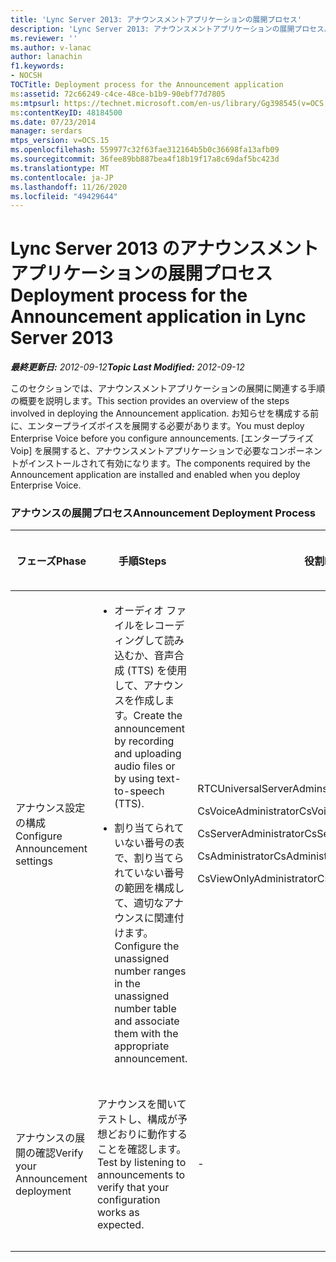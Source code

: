```yaml
---
title: 'Lync Server 2013: アナウンスメントアプリケーションの展開プロセス'
description: 'Lync Server 2013: アナウンスメントアプリケーションの展開プロセス。'
ms.reviewer: ''
ms.author: v-lanac
author: lanachin
f1.keywords:
- NOCSH
TOCTitle: Deployment process for the Announcement application
ms:assetid: 72c66249-c4ce-48ce-b1b9-90ebf77d7805
ms:mtpsurl: https://technet.microsoft.com/en-us/library/Gg398545(v=OCS.15)
ms:contentKeyID: 48184500
ms.date: 07/23/2014
manager: serdars
mtps_version: v=OCS.15
ms.openlocfilehash: 559977c32f63fae312164b5b0c36698fa13afb09
ms.sourcegitcommit: 36fee89bb887bea4f18b19f17a8c69daf5bc423d
ms.translationtype: MT
ms.contentlocale: ja-JP
ms.lasthandoff: 11/26/2020
ms.locfileid: "49429644"
---
```

# <a name="deployment-process-for-the-announcement-application-in-lync-server-2013"></a><span data-ttu-id="68144-103">Lync Server 2013 のアナウンスメントアプリケーションの展開プロセス</span><span class="sxs-lookup"><span data-stu-id="68144-103">Deployment process for the Announcement application in Lync Server 2013</span></span>

<div data-xmlns="http://www.w3.org/1999/xhtml">

<div class="topic" data-xmlns="http://www.w3.org/1999/xhtml" data-msxsl="urn:schemas-microsoft-com:xslt" data-cs="https://msdn.microsoft.com/">

<div data-asp="https://msdn2.microsoft.com/asp">



</div>

<div id="mainSection">

<div id="mainBody"><span data-ttu-id="68144-104">

<span> </span></span><span class="sxs-lookup"><span data-stu-id="68144-104">

<span> </span></span></span>

<span data-ttu-id="68144-105">_**最終更新日:** 2012-09-12_</span><span class="sxs-lookup"><span data-stu-id="68144-105">_**Topic Last Modified:** 2012-09-12_</span></span>

<span data-ttu-id="68144-106">このセクションでは、アナウンスメントアプリケーションの展開に関連する手順の概要を説明します。</span><span class="sxs-lookup"><span data-stu-id="68144-106">This section provides an overview of the steps involved in deploying the Announcement application.</span></span> <span data-ttu-id="68144-107">お知らせを構成する前に、エンタープライズボイスを展開する必要があります。</span><span class="sxs-lookup"><span data-stu-id="68144-107">You must deploy Enterprise Voice before you configure announcements.</span></span> <span data-ttu-id="68144-108">[エンタープライズ Voip] を展開すると、アナウンスメントアプリケーションで必要なコンポーネントがインストールされて有効になります。</span><span class="sxs-lookup"><span data-stu-id="68144-108">The components required by the Announcement application are installed and enabled when you deploy Enterprise Voice.</span></span>

### <a name="announcement-deployment-process"></a><span data-ttu-id="68144-109">アナウンスの展開プロセス</span><span class="sxs-lookup"><span data-stu-id="68144-109">Announcement Deployment Process</span></span>

<table>
<colgroup>
<col style="width: 25%" />
<col style="width: 25%" />
<col style="width: 25%" />
<col style="width: 25%" />
</colgroup>
<thead>
<tr class="header">
<th><span data-ttu-id="68144-110">フェーズ</span><span class="sxs-lookup"><span data-stu-id="68144-110">Phase</span></span></th>
<th><span data-ttu-id="68144-111">手順</span><span class="sxs-lookup"><span data-stu-id="68144-111">Steps</span></span></th>
<th><span data-ttu-id="68144-112">役割</span><span class="sxs-lookup"><span data-stu-id="68144-112">Roles</span></span></th>
<th><span data-ttu-id="68144-113">「展開」のドキュメント</span><span class="sxs-lookup"><span data-stu-id="68144-113">Deployment documentation</span></span></th>
</tr>
</thead>
<tbody>
<tr class="odd">
<td><p><span data-ttu-id="68144-114">アナウンス設定の構成</span><span class="sxs-lookup"><span data-stu-id="68144-114">Configure Announcement settings</span></span></p></td>
<td><ul>
<li><p><span data-ttu-id="68144-115">オーディオ ファイルをレコーディングして読み込むか、音声合成 (TTS) を使用して、アナウンスを作成します。</span><span class="sxs-lookup"><span data-stu-id="68144-115">Create the announcement by recording and uploading audio files or by using text-to-speech (TTS).</span></span></p></li>
<li><p><span data-ttu-id="68144-116">割り当てられていない番号の表で、割り当てられていない番号の範囲を構成して、適切なアナウンスに関連付けます。</span><span class="sxs-lookup"><span data-stu-id="68144-116">Configure the unassigned number ranges in the unassigned number table and associate them with the appropriate announcement.</span></span></p></li>
</ul></td>
<td><p><span data-ttu-id="68144-117">RTCUniversalServerAdmins</span><span class="sxs-lookup"><span data-stu-id="68144-117">RTCUniversalServerAdmins</span></span></p>
<p><span data-ttu-id="68144-118">CsVoiceAdministrator</span><span class="sxs-lookup"><span data-stu-id="68144-118">CsVoiceAdministrator</span></span></p>
<p><span data-ttu-id="68144-119">CsServerAdministrator</span><span class="sxs-lookup"><span data-stu-id="68144-119">CsServerAdministrator</span></span></p>
<p><span data-ttu-id="68144-120">CsAdministrator</span><span class="sxs-lookup"><span data-stu-id="68144-120">CsAdministrator</span></span></p>
<p><span data-ttu-id="68144-121">CsViewOnlyAdministrator</span><span class="sxs-lookup"><span data-stu-id="68144-121">CsViewOnlyAdministrator</span></span></p></td>
<td><p><span data-ttu-id="68144-122"><a href="lync-server-2013-create-an-announcement.md">Lync Server 2013 でお知らせを作成する</a></span><span class="sxs-lookup"><span data-stu-id="68144-122"><a href="lync-server-2013-create-an-announcement.md">Create an announcement in Lync Server 2013</a></span></span></p>
<p><span data-ttu-id="68144-123"><a href="lync-server-2013-configure-the-unassigned-number-table.md">Lync Server 2013 での割り当てられていない番号の表の構成</a></span><span class="sxs-lookup"><span data-stu-id="68144-123"><a href="lync-server-2013-configure-the-unassigned-number-table.md">Configure the unassigned number table in Lync Server 2013</a></span></span></p></td>
</tr>
<tr class="even">
<td><p><span data-ttu-id="68144-124">アナウンスの展開の確認</span><span class="sxs-lookup"><span data-stu-id="68144-124">Verify your Announcement deployment</span></span></p></td>
<td><p><span data-ttu-id="68144-125">アナウンスを聞いてテストし、構成が予想どおりに動作することを確認します。</span><span class="sxs-lookup"><span data-stu-id="68144-125">Test by listening to announcements to verify that your configuration works as expected.</span></span></p></td>
<td><p>-</p></td>
<td><p><span data-ttu-id="68144-126"><a href="lync-server-2013-optional-verify-announcement-deployment.md">省略Lync Server 2013 でのアナウンスメントの展開を確認する</a></span><span class="sxs-lookup"><span data-stu-id="68144-126"><a href="lync-server-2013-optional-verify-announcement-deployment.md">(Optional) Verify Announcement deployment in Lync Server 2013</a></span></span></p></td>
</tr>
</tbody>
</table><span data-ttu-id="68144-127">


</div>

<span> </span>

</div>

</div>

</span><span class="sxs-lookup"><span data-stu-id="68144-127">


</div>

<span> </span>

</div>

</div>

</span></span></div>

